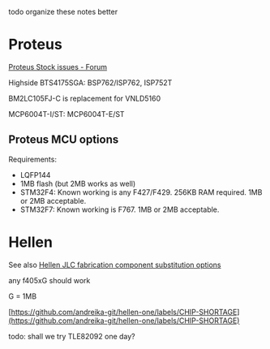 todo organize these notes better

# Proteus

[Proteus Stock issues - Forum](https://rusefi.com/forum/viewtopic.php?p=41539#p41539)

Highside BTS4175SGA: BSP762/ISP762, ISP752T

BM2LC105FJ-C is replacement for VNLD5160

MCP6004T-I/ST: MCP6004T-E/ST

## Proteus MCU options

Requirements:
- LQFP144 
- 1MB flash (but 2MB works as well)
- STM32F4: Known working is any F427/F429.  256KB RAM required. 1MB or 2MB acceptable.
- STM32F7: Known working is F767. 1MB or 2MB acceptable.

# Hellen

See also [Hellen JLC fabrication component substitution options](https://github.com/andreika-git/hellen-one/wiki/JLC-fabrication-component-substitution-options)

any f405xG should work

G = 1MB

[https://github.com/andreika-git/hellen-one/labels/CHIP-SHORTAGE](https://github.com/andreika-git/hellen-one/labels/CHIP-SHORTAGE)

todo:
shall we try TLE82092 one day?
